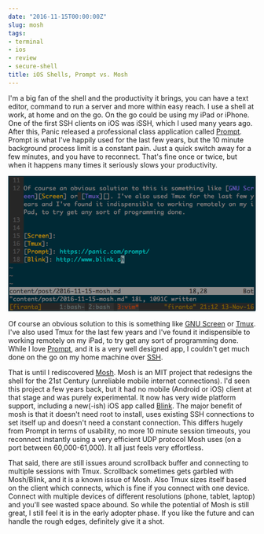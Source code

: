 ```yaml
---
date: "2016-11-15T00:00:00Z"
slug: mosh
tags:
- terminal
- ios
- review
- secure-shell
title: iOS Shells, Prompt vs. Mosh
---
```


I'm a big fan of the shell and the productivity it brings, you can have a text
editor, command to run a server and more within easy reach. I use a shell at
work, at home and on the go. On the go could be using my iPad or iPhone. One of
the first SSH clients on iOS was iSSH, which I used many years ago. After this,
Panic released a professional class application called [Prompt][]. Prompt is
what I've happily used for the last few years, but the 10 minute background
process limit is a constant pain. Just a quick switch away for a few minutes,
and you have to reconnect. That's fine once or twice, but when it happens many
times it seriously slows your productivity.  

![Tmux session writing this post in Vim](/img/16/tmux.png "Writing this blog post in Vim in Tmux")

Of course an obvious solution to this is something like [GNU Screen][Screen] or
[Tmux][]. I've also used Tmux for the last few years and I've found it
indispensible to working remotely on my iPad, to try get any sort of programming
done. While I love [Prompt][], and it is a very well designed app, I couldn't
get much done on the go on my home machine over [SSH][].

That is until I rediscovered [Mosh][]. Mosh is an MIT project that redesigns the
shell for the 21st Century (unreliable mobile internet connections). I'd seen
this project a few years back, but it had no mobile (Android or iOS) client at
that stage and was purely experimental. It now has very wide platform support,
including a new(-ish) iOS app called [Blink][]. The major benefit of mosh is
that it doesn't need root to install, uses existing SSH connections to set
itself up and doesn't need a constant connection. This differs hugely from
Prompt in terms of usability, no more 10 minute session timeouts, you reconnect
instantly using a very efficient UDP protocol Mosh uses (on a port between
60,000-61,000). It all just feels very effortless.

That said, there are still issues around scrollback buffer and connecting to
multiple sessions with Tmux. Scrollback sometimes gets garbled with Mosh/Blink,
and it is a known issue of Mosh. Also Tmux sizes itself based on the client
which connects, which is fine if you connect with one device. Connect with
multiple devices of different resolutions (phone, tablet, laptop) and you'll see
wasted space abound. So while the potential of Mosh is still great, I still feel
it is in the early adopter phase. If you like the future and can handle the
rough edges, definitely give it a shot.

[SSH]: https://en.m.wikipedia.org/wiki/Secure_Shell
[Mosh]: https://mosh.org
[Screen]: https://www.gnu.org/software/screen/
[Tmux]: https://tmux.github.io
[Prompt]: https://panic.com/prompt/
[Blink]: http://www.blink.sh